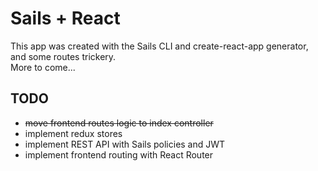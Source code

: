 # Sails + React

This app was created with the Sails CLI and create-react-app generator, and some routes trickery.    
More to come...

## TODO

- ~~move frontend routes logic to index controller~~
- implement redux stores
- implement REST API with Sails policies and JWT
- implement frontend routing with React Router
